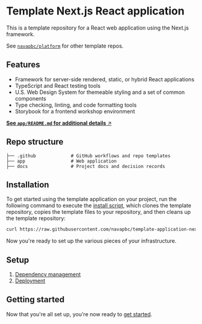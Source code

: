# Template Next.js React application

This is a template repository for a React web application using the Next.js framework.

See [`navapbc/platform`](https://github.com/navapbc/platform) for other template repos.

## Features

- Framework for server-side rendered, static, or hybrid React applications
- TypeScript and React testing tools
- U.S. Web Design System for themeable styling and a set of common components
- Type checking, linting, and code formatting tools
- Storybook for a frontend workshop environment

[**See `app/README.md` for additional details** ↗️](./app#readme)

## Repo structure

```text
├── .github             # GitHub workflows and repo templates
├── app                 # Web application
├── docs                # Project docs and decision records
```

## Installation

To get started using the template application on your project, run the following command to execute the [install script](https://github.com/navapbc/template-application-nextjs/tree/main/template-only-bin/install-template.sh), which clones the template repository, copies the template files to your repository, and then cleans up the template repository:

```bash
curl https://raw.githubusercontent.com/navapbc/template-application-nextjs/main/template-only-bin/install-template.sh | bash -s
```

Now you're ready to set up the various pieces of your infrastructure.

## Setup

1. [Dependency management](./template-only-docs/set-up-dependency-management.md)
1. [Deployment](./template-only-docs/set-up-cd.md)

## Getting started

Now that you're all set up, you're now ready to [get started](./app/README.md).
